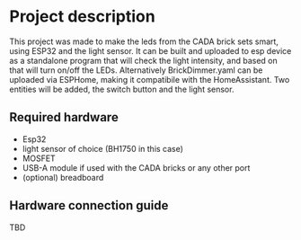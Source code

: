 # Project description

This project was made to make the leds from the CADA brick sets smart, using ESP32 and the light sensor.
It can be built and uploaded to esp device as a standalone program that will check the light intensity, and based on that will turn on/off the LEDs.
Alternatively BrickDimmer.yaml can be uploaded via ESPHome, making it compatibile with the HomeAssistant. Two entities will be added, the switch button and the light sensor.

## Required hardware

- Esp32
- light sensor of choice (BH1750 in this case)
- MOSFET
- USB-A module if used with the CADA bricks or any other port 
- (optional) breadboard

## Hardware connection guide

TBD